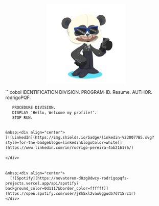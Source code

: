 
&nbsp;<div align="center">
  <img width="250" height="250" src="octocat-1719840145474.png">

</div>
```cobol
       IDENTIFICATION DIVISION.
       PROGRAM-ID. Resume.
       AUTHOR. rodrigoPQF.

       PROCEDURE DIVISION.
       DISPLAY 'Hello, Welcome my profile!'.
       STOP RUN.
```

&nbsp;<div align="center">
[![LinkedIn](https://img.shields.io/badge/linkedin-%230077B5.svg?style=for-the-badge&logo=linkedin&logoColor=white)](https://www.linkedin.com/in/rodrigo-pereira-4ab216176/)

</div>


&nbsp;<div align="center">
  [![Spotify](https://novatorem-d0zg8dwcy-rodrigopqfs-projects.vercel.app/api/spotify?background_color=0d1117&border_color=ffffff)](https://open.spotify.com/user/j8h5xl2vau6ggud57d715rc1r)
</div>
